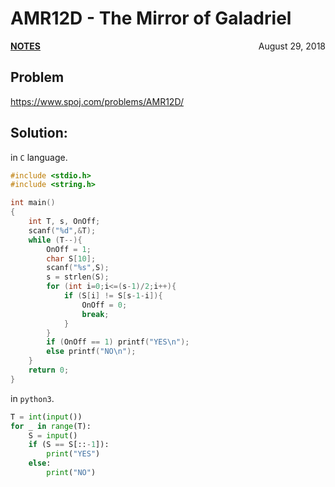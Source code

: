# AMR12D - The Mirror of Galadriel

<p style="text-align:left;"><a href="../../../notes.html"><b>NOTES</b></a> <span style="float:right;">         August 29, 2018 </span></p>

## Problem

<a href="https://www.spoj.com/problems/AMR12D/" target="_blank">https://www.spoj.com/problems/AMR12D/</a>

## Solution:

in `C` language.

```c
#include <stdio.h>
#include <string.h>

int main()
{
    int T, s, OnOff;
    scanf("%d",&T);
    while (T--){
        OnOff = 1;
        char S[10];
        scanf("%s",S);
        s = strlen(S);
        for (int i=0;i<=(s-1)/2;i++){
            if (S[i] != S[s-1-i]){
                OnOff = 0;
                break;
            }
        }
        if (OnOff == 1) printf("YES\n");
        else printf("NO\n");
    }
    return 0;
}
```

in `python3`.

```python
T = int(input())
for _ in range(T):
    S = input()
    if (S == S[::-1]):
        print("YES")
    else:
        print("NO")
```